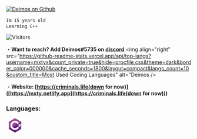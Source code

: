 <a href="https://discord.gg/logger" target="_blank"> <img src="https://cdn.discordapp.com/attachments/953092373464879107/985952542347382814/DeimosAndTerryADavis.gif" alt="Deimos on Github"/></a>
```sh-session
Im 15 years old
Learning C++
```

<img src="https://komarev.com/ghpvc/?username=mxtyx&label=Profile%20views&color=blueviolet&style=flat" alt="Visitors"></a>


・**Want to reach? Add Deimos#5735 on [discord](https://discord.gg/logger)**
</a><img align="right" src="https://github-readme-stats.vercel.app/api/top-langs?username=mxtyx&count_private=true&hide=procfile,css&theme=dark&border_color=000000&cache_seconds=1800&layout=compact&langs_count=10&custom_title=Most Used Coding Languages" alt="Deimos /> </p>
・**Website: [https://criminals.life(down for now)]([https://mxty.netlify.app](https://criminals.life(down for now)))**


<h3 align="left">Languages:</h3>
<p align="left"><img href="https://www.w3schools.com/cs/" target="_blank" rel="noreferrer"> <img src="https://raw.githubusercontent.com/devicons/devicon/master/icons/csharp/csharp-original.svg" alt="csharp" width="40" height="40"/>
